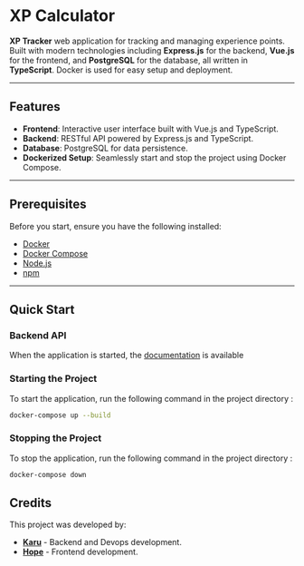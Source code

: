 # XP Calculator

**XP Tracker** web application for tracking and managing experience points. Built with modern technologies including **Express.js** for the backend, **Vue.js** for the frontend, and **PostgreSQL** for the database, all written in **TypeScript**. Docker is used for easy setup and deployment.

---

## Features

- **Frontend**: Interactive user interface built with Vue.js and TypeScript.
- **Backend**: RESTful API powered by Express.js and TypeScript.
- **Database**: PostgreSQL for data persistence.
- **Dockerized Setup**: Seamlessly start and stop the project using Docker Compose.
---

## Prerequisites

Before you start, ensure you have the following installed:

- [Docker](https://www.docker.com/)
- [Docker Compose](https://docs.docker.com/compose/)
- [Node.js](https://nodejs.org/)
- [npm](https://www.npmjs.com/)
---

## Quick Start

### Backend API

When the application is started, the [documentation](http://localhost:4000/docs) is available

### Starting the Project

To start the application, run the following command in the project directory :

```bash
docker-compose up --build
```

### Stopping the Project

To stop the application, run the following command in the project directory :

```bash
docker-compose down
```

## Credits

This project was developed by:

- **[Karu](https://github.com/karumapathetic)** - Backend and Devops development.
- **[Hope](https://github.com/ItsMeHope)** - Frontend development.
